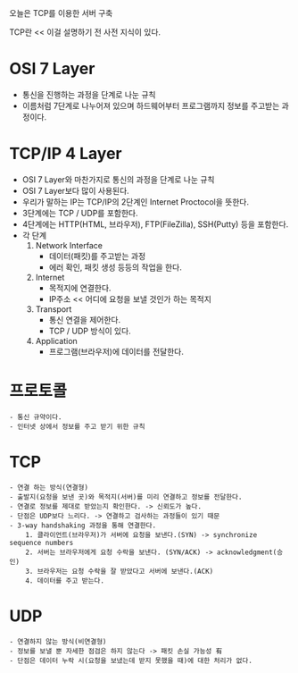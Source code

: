 오늘은 TCP를 이용한 서버 구축

TCP란 << 이걸 설명하기 전 사전 지식이 있다.

# OSI 7 Layer

- 통신을 진행하는 과정을 단계로 나눈 규칙
- 이름처럼 7단계로 나누어져 있으며 하드웨어부터 프로그램까지 정보를 주고받는 과정이다.

# TCP/IP 4 Layer

- OSI 7 Layer와 마찬가지로 통신의 과정을 단계로 나눈 규칙
- OSI 7 Layer보다 많이 사용된다.
- 우리가 말하는 IP는 TCP/IP의 2단계인 Internet Proctocol을 뜻한다.
- 3단계에는 TCP / UDP를 포함한다.
- 4단계에는 HTTP(HTML, 브라우저), FTP(FileZilla), SSH(Putty) 등을 포함한다.
- 각 단계
  1. Network Interface
     - 데이터(패킷)를 주고받는 과정
     - 에러 확인, 패킷 생성 등등의 작업을 한다.
  2. Internet
     - 목적지에 연결한다.
     - IP주소 << 어디에 요청을 보낼 것인가 하는 목적지
  3. Transport
     - 통신 연결을 제어한다.
     - TCP / UDP 방식이 있다.
  4. Application
     - 프로그램(브라우저)에 데이터를 전달한다.

# 프로토콜

    - 통신 규약이다.
    - 인터넷 상에서 정보를 주고 받기 위한 규칙

# TCP

    - 연결 하는 방식(연결형)
    - 출발지(요청을 보낸 곳)와 목적지(서버)를 미리 연결하고 정보를 전달한다.
    - 연결로 정보를 제대로 받았는지 확인한다. -> 신뢰도가 높다.
    - 단점은 UDP보다 느리다. -> 연결하고 검사하는 과정들이 있기 때문
    - 3-way handshaking 과정을 통해 연결한다.
        1. 클라이언트(브라우저)가 서버에 요청을 보낸다.(SYN) -> synchronize sequence numbers
        2. 서버는 브라우저에게 요청 수락을 보낸다. (SYN/ACK) -> acknowledgment(승인)
        3. 브라우저는 요청 수락을 잘 받았다고 서버에 보낸다.(ACK)
        4. 데이터를 주고 받는다.

# UDP

    - 연결하지 않는 방식(비연결형)
    - 정보를 보낼 뿐 자세한 점검은 하지 않는다 -> 패킷 손실 가능성 有
    - 단점은 데이터 누락 시(요청을 보냈는데 받지 못했을 때)에 대한 처리가 없다.
